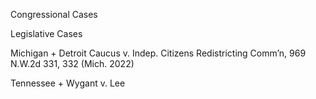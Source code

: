 Congressional Cases



Legislative Cases

Michigan
     + Detroit Caucus v. Indep. Citizens Redistricting Comm’n, 969 N.W.2d 331, 332 (Mich. 2022)

Tennessee
     + Wygant v. Lee